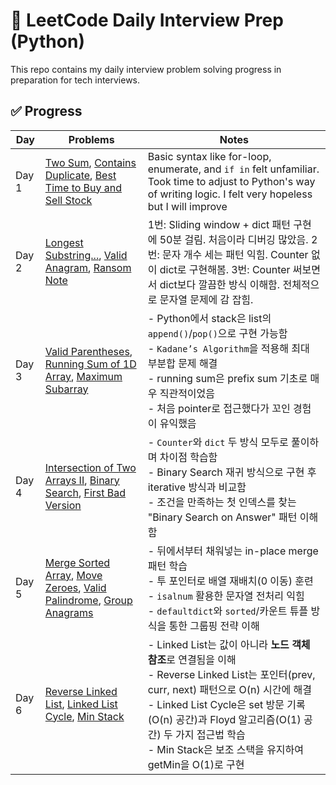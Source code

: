# 🧠 LeetCode Daily Interview Prep (Python)

This repo contains my daily interview problem solving progress in preparation for tech interviews.

## ✅ Progress

| Day   | Problems                                                                                                                                                                                             | Notes                                                                                                                                                                                                                                                                                                     |
| ----- | ---------------------------------------------------------------------------------------------------------------------------------------------------------------------------------------------------- | --------------------------------------------------------------------------------------------------------------------------------------------------------------------------------------------------------------------------------------------------------------------------------------------------------- |
| Day 1 | [Two Sum](./day1/001-two-sum.py), [Contains Duplicate](./day1/217-contains-duplicate.py), [Best Time to Buy and Sell Stock](./day1/121-best-time-to-buy-and-sell-stock.py)                           | Basic syntax like for-loop, enumerate, and `if in` felt unfamiliar. Took time to adjust to Python's way of writing logic. I felt very hopeless but I will improve                                                                                                                                         |
| Day 2 | [Longest Substring...](./day2/003-longest-substring-without-repeating-characters.py), [Valid Anagram](./day2/242-valid-anagram.py), [Ransom Note](./day2/383-ransom-note.py)                         | 1번: Sliding window + dict 패턴 구현에 50분 걸림. 처음이라 디버깅 많았음. 2번: 문자 개수 세는 패턴 익힘. Counter 없이 dict로 구현해봄. 3번: Counter 써보면서 dict보다 깔끔한 방식 이해함. 전체적으로 문자열 문제에 감 잡힘.                                                                               |
| Day 3 | [Valid Parentheses](./day3/020-valid-parentheses.py), [Running Sum of 1D Array](./day3/1480-running-sum-of-1d-array.py), [Maximum Subarray](./day3/053-maximum-subarray.py)                          | - Python에서 stack은 list의 `append()`/`pop()`으로 구현 가능함<br>- `Kadane’s Algorithm`을 적용해 최대 부분합 문제 해결<br>- running sum은 prefix sum 기초로 매우 직관적이었음<br>- 처음 pointer로 접근했다가 꼬인 경험이 유익했음                                                                        |
| Day 4 | [Intersection of Two Arrays II](./day4/350-intersection-of-two-arrays-ii.py), [Binary Search](./day4/704-binary-search.py), [First Bad Version](./day4/278-first-bad-version.py)                     | - `Counter`와 `dict` 두 방식 모두로 풀이하며 차이점 학습함<br>- Binary Search 재귀 방식으로 구현 후 iterative 방식과 비교함<br>- 조건을 만족하는 첫 인덱스를 찾는 "Binary Search on Answer" 패턴 이해함                                                                                                   |
| Day 5 | [Merge Sorted Array](./day5/088-merge-sorted-array.py), [Move Zeroes](./day5/283-move-zeroes.py), [Valid Palindrome](./day5/125-valid-palindrome.py), [Group Anagrams](./day5/049-group-anagrams.py) | - 뒤에서부터 채워넣는 in-place merge 패턴 학습<br>- 투 포인터로 배열 재배치(0 이동) 훈련<br>- `isalnum` 활용한 문자열 전처리 익힘<br>- `defaultdict`와 `sorted`/카운트 튜플 방식을 통한 그룹핑 전략 이해                                                                                                  |
| Day 6 | [Reverse Linked List](./day6/206-reverse-linked-list.py), [Linked List Cycle](./day6/141-linked-list-cycle.py), [Min Stack](./day6/155-min-stack.py)                                                 | - Linked List는 값이 아니라 **노드 객체 참조**로 연결됨을 이해<br>- Reverse Linked List는 포인터(prev, curr, next) 패턴으로 O(n) 시간에 해결<br>- Linked List Cycle은 set 방문 기록(O(n) 공간)과 Floyd 알고리즘(O(1) 공간) 두 가지 접근법 학습<br>- Min Stack은 보조 스택을 유지하여 getMin을 O(1)로 구현 |
